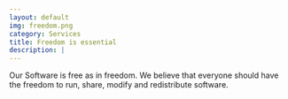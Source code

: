 ```yaml
---
layout: default
img: freedom.png
category: Services
title: Freedom is essential
description: |
---
```

Our Software is free as in freedom. We believe that everyone should have the freedom to run, share, modify and redistribute software.
